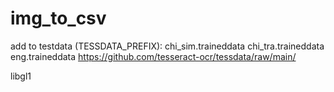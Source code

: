 # img_to_csv
add to testdata (TESSDATA_PREFIX): chi_sim.traineddata chi_tra.traineddata eng.traineddata 
https://github.com/tesseract-ocr/tessdata/raw/main/

libgl1
